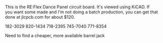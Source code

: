 This is the RE:Flex Dance Panel circuit board. It's viewed using KiCAD. If you want some made and I'm not doing a batch production, you can get that done at jlcpcb.com for about $120.

182-3029
820-1434
718-2395
745-7040
771-8354

Need to find a cheaper, more available barrel jack